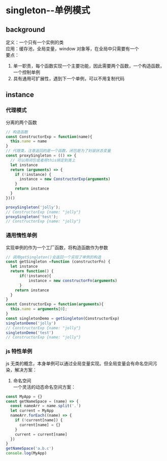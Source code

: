 # singleton--单例模式

## background

定义：一个只有一个实例的类  
应用：缓存池，全局变量，window 对象等，在全局中只需要有一个  
要点：

1. 单一职责，每个函数实现一个主要功能，因此需要两个函数，一个构造函数，一个控制单例
2. 具有通用可扩展性，遇到下一个单例，可以不用复制代码

## instance

### 代理模式

分离的两个函数

```js
// 构造函数
const ConstructorExp = function(name){
  this.name = name
}
// 代理类，注意返回的是一个函数，闭包是为了封装状态变量
const proxySingleton = (() => {
  // 可以用闭包或者用this绑定到类上
  let instance
  return (arguments) => {
    if (!instance) {
      instance = new ConstructorExp(arguments)
    }
    return instance
  }
})()

proxySingleton('jolly');
// ConstructorExp {name: "jolly"}
proxySingleton('test');
// ConstructorExp {name: "jolly"}
```

### 通用惰性单例

实现单例的作为一个工厂函数，将构造函数作为参数

```js
// 调用getSingleton()会返回一个实现了单例的构造
const getSingleton =function (constructorFn) {
  let instance
  return function() {
      if(!instance){
          instance = new constructorFn(arguments)
      }
    return instance
  }
}
const ConstructorExp = function(arguments){
  this.name = arguments[0];
}
const singletonDemo = getSingleton(ConstructorExp)
singletonDemo('jolly')
// ConstructorExp {name: "jolly"}
singletonDemo('test')
// ConstructorExp {name: "jolly"}
```

### js 特性单例

js 无类的概念，本身单例可以通过全局变量实现。但全局变量会有命名空间污染，解决方案：

1. 命名空间  
   一个灵活的动态命名空间方案：

```js
const MyApp = {}
const getNameSpace = (name) => {
  const nameArr = name.split('.')
  let current = MyApp
  nameArr.forEach((name) => {
    if (!current[name]) {
      current[name] = {}
    }
    current = current[name]
  })
}
getNameSpace('a.b.c')
console.log(MyApp)
```
